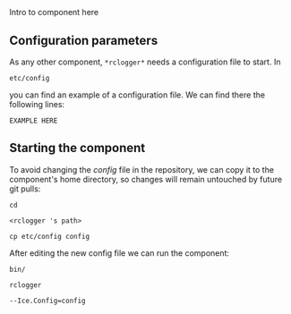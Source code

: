 ```
```
#
``` rclogger
```
Intro to component here


## Configuration parameters
As any other component,
``` *rclogger* ```
needs a configuration file to start. In

    etc/config

you can find an example of a configuration file. We can find there the following lines:

    EXAMPLE HERE

    
## Starting the component
To avoid changing the *config* file in the repository, we can copy it to the component's home directory, so changes will remain untouched by future git pulls:

    cd

``` <rclogger 's path> ```

    cp etc/config config
    
After editing the new config file we can run the component:

    bin/

```rclogger ```

    --Ice.Config=config
